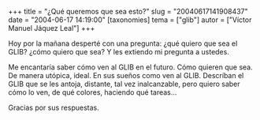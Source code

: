+++
title = "¿Qué queremos que sea esto?"
slug = "20040617141908437"
date = "2004-06-17 14:19:00"
[taxonomies]
tema = ["glib"]
autor = ["Víctor Manuel Jáquez Leal"]
+++

Hoy por la mañana desperté con una pregunta: ¿qué quiero que sea el
GLIB? ¿cómo quiero que sea? Y les extiendo mi pregunta a ustedes.

Me encantaría saber cómo ven al GLIB en el futuro. Cómo quieren que sea.
De manera utópica, ideal. En sus sueños como ven al GLIB. Descríban el
GLIB que se les antoja, distante, tal vez inalcanzable, pero quiero
saber cómo lo ven, de qué colores, haciendo qué tareas…

Gracias por sus respuestas.

